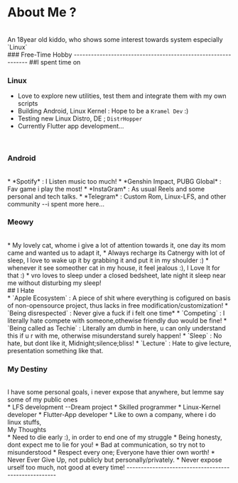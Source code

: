 # About Me ?
<br>
An 18year old kiddo, who shows some interest towards system especially `Linux`
<br>
### Free-Time Hobby
--------------------------------------------------------------
##I spent time on
<br>

### Linux

* Love to explore new utilities, test them and integrate them with my own scripts
* Building Android, Linux Kernel : Hope to be a `Kramel Dev` :)
* Testing new Linux Distro, DE ; `DistrHopper`
* Currently Flutter app development...

<br>

### Android
<br>
* *Spotify* : I Listen music too much! <MnM Fan!>
* *Genshin Impact, PUBG Global* : Fav game i play the most!
* *InstaGram* : As usual Reels and some personal and tech talks.
* *Telegram* : Custom Rom, Linux-LFS, and other community --i spent more here...
<br>

### Meowy
<br>
* My lovely cat, whome i give a lot of attention towards it, one day its mom came and wanted us to adapt it, 
* Always recharge its Catnergy with lot of sleep, I love to wake up it by grabbing it and put it in  my shoulder :)
* whenever it see someother cat in my house, it feel jealous :), I Love It for that :)
* vro loves to sleep under a closed bedsheet, late night it sleep near me without disturbing my sleep!
<br>
## I Hate
<br>
* `Apple Ecosystem` : A piece of shit where everything is cofigured on basis of non-opensource project,
thus lacks in free modification/customization!
* `Being disrespected` : Never give a fuck if i felt one time*
* `Competing` : I literally hate compete with someone,othewise friendly duo would be fine!
* `Being called as Techie` : Literally am dumb in here, u can only understand this if u r with me, otherwise misunderstand surely happen!
* `Sleep` : No hate, but dont like it, Midnight;silence;bliss!
* `Lecture` : Hate to give lecture, presentation something like that.
<br>

### My Destiny

<br>
 I have some personal goals, i never expose that anywhere, but lemme say some of my public ones
<br>
* LFS development --Dream project
* Skilled programmer
* Linux-Kernel developer
* Flutter-App developer
* Like to own a company, where i do linux stuffs,
<br>
My Thoughts
<br>
* Need to die early :), in order to end one of my struggle
* Being honesty, dont expect me to lie for you!
* Bad at communication, so try not to misunderstood
* Respect every one; Everyone have thier own worth!
* Never Ever Give Up, not publicly but personally/privately.
* Never expose urself too much, not good at every time!
-----------------------------------------------------

